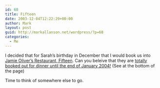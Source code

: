 ```yaml
---
id: 68
title: Fifteen
date: 2003-12-04T12:22:29+00:00
author: Mark
layout: post
guid: http://markallanson.net/wordpress/?p=68
categories:
  - Me
---
```

I decided that for Sarah&#8217;s birthday in December that I would book us into [Jamie Oliver&#8217;s Restaurant, Fifteen](http://www.fifteenrestaurant.com/fifteen/index.html "Jamie Oliver's Restaurant, Fifteen"). Can you beleive that they are [totally booked out for dinner until the end of January 2004!](http://www.fifteenrestaurant.com/fifteen/restaurant/index.html "Jamie Oliver's restaurant Fifteen, totally booked out till the end of Januray, 2004") (See at the bottom of the page)

Time to think of somewhere else to go.